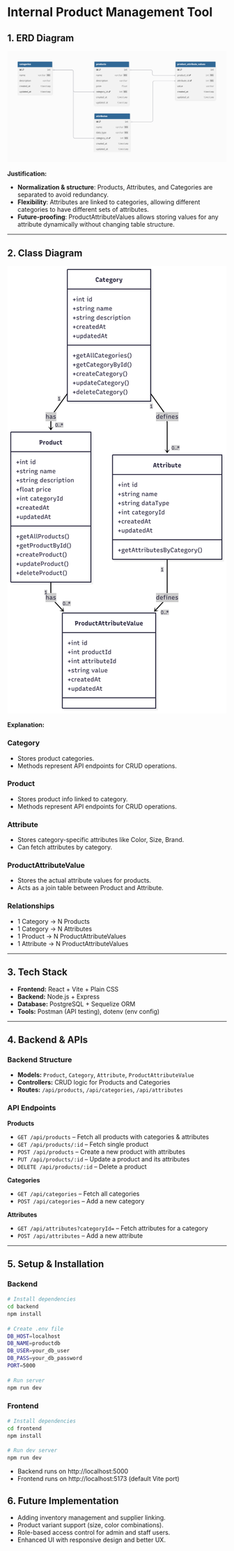 # Internal Product Management Tool

## 1. ERD Diagram
![ERD Diagram](./docs/ERD.png)  

**Justification:**  
- **Normalization & structure**: Products, Attributes, and Categories are separated to avoid redundancy.
- **Flexibility**: Attributes are linked to categories, allowing different categories to have different sets of attributes.
- **Future-proofing**: ProductAttributeValues allows storing values for any attribute dynamically without changing table structure.

---

## 2. Class Diagram
![Class Diagram](./docs/Class_diagram.png)  

**Explanation:**  
### Category
- Stores product categories.
- Methods represent API endpoints for CRUD operations.

### Product
- Stores product info linked to category.
- Methods represent API endpoints for CRUD operations.

### Attribute
- Stores category-specific attributes like Color, Size, Brand.
- Can fetch attributes by category.

### ProductAttributeValue
- Stores the actual attribute values for products.
- Acts as a join table between Product and Attribute.

### Relationships
- 1 Category → N Products
- 1 Category → N Attributes
- 1 Product → N ProductAttributeValues
- 1 Attribute → N ProductAttributeValues

---

## 3. Tech Stack
- **Frontend:** React + Vite + Plain CSS  
- **Backend:** Node.js + Express  
- **Database:** PostgreSQL + Sequelize ORM  
- **Tools:** Postman (API testing), dotenv (env config)

---

## 4. Backend & APIs

### Backend Structure
- **Models:** `Product`, `Category`, `Attribute`, `ProductAttributeValue`  
- **Controllers:** CRUD logic for Products and Categories  
- **Routes:** `/api/products`, `/api/categories`, `/api/attributes`  

### API Endpoints
**Products**
- `GET /api/products` – Fetch all products with categories & attributes  
- `GET /api/products/:id` – Fetch single product  
- `POST /api/products` – Create a new product with attributes  
- `PUT /api/products/:id` – Update a product and its attributes  
- `DELETE /api/products/:id` – Delete a product  

**Categories**
- `GET /api/categories` – Fetch all categories  
- `POST /api/categories` – Add a new category  

**Attributes**
- `GET /api/attributes?categoryId=` – Fetch attributes for a category  
- `POST /api/attributes` – Add a new attribute 

---

## 5. Setup & Installation

### Backend
```bash
# Install dependencies
cd backend
npm install

# Create .env file
DB_HOST=localhost
DB_NAME=productdb
DB_USER=your_db_user
DB_PASS=your_db_password
PORT=5000

# Run server
npm run dev

```
### Frontend
```bash
# Install dependencies
cd frontend
npm install

# Run dev server
npm run dev
```

- Backend runs on http://localhost:5000
- Frontend runs on http://localhost:5173 (default Vite port)


## 6. Future Implementation

-	Adding inventory management and supplier linking.
-	Product variant support (size, color combinations).
-	Role-based access control for admin and staff users.
-	Enhanced UI with responsive design and better UX.


